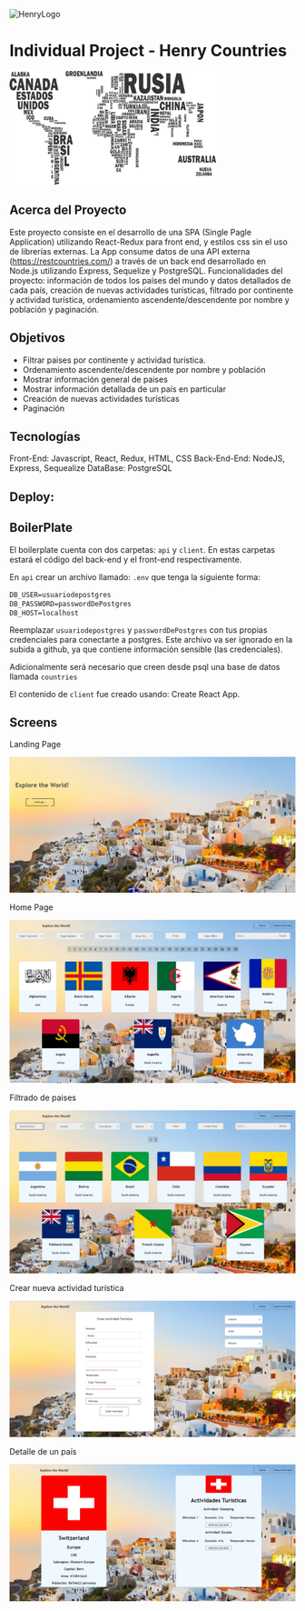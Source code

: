 ![HenryLogo](https://d31uz8lwfmyn8g.cloudfront.net/Assets/logo-henry-white-lg.png)

# Individual Project - Henry Countries

<p align="left">
  <img height="200" src="./countries.png" />
</p>

## Acerca del Proyecto

Este proyecto consiste en el desarrollo de una SPA (Single Pagle Application) utilizando
React-Redux para front end, y estilos css sin el uso de librerías externas. La App consume datos de una API externa (https://restcountries.com/) a través de un back end desarrollado en Node.js utilizando Express, Sequelize y PostgreSQL. 
Funcionalidades del proyecto: información de todos los países del mundo y datos detallados de cada país, creación de nuevas actividades turísticas, filtrado por continente y actividad turística, ordenamiento ascendente/descendente por nombre y población y paginación.

## Objetivos
- Filtrar paises por continente y actividad turística.
- Ordenamiento ascendente/descendente por nombre y población
- Mostrar información general de paises
- Mostrar información detallada de un país en particular
- Creación de nuevas actividades turísticas
- Paginación

## Tecnologías
Front-End: Javascript, React, Redux, HTML, CSS
Back-End-End: NodeJS, Express, Sequealize
DataBase: PostgreSQL

## Deploy:

## BoilerPlate

El boilerplate cuenta con dos carpetas: `api` y `client`. En estas carpetas estará el código del back-end y el front-end respectivamente.

En `api` crear un archivo llamado: `.env` que tenga la siguiente forma:

```env
DB_USER=usuariodepostgres
DB_PASSWORD=passwordDePostgres
DB_HOST=localhost
```

Reemplazar `usuariodepostgres` y `passwordDePostgres` con tus propias credenciales para conectarte a postgres. Este archivo va ser ignorado en la subida a github, ya que contiene información sensible (las credenciales).

Adicionalmente será necesario que creen desde psql una base de datos llamada `countries`

El contenido de `client` fue creado usando: Create React App.

## Screens

<p align="center">
  <p>Landing Page</p>
  <img src="./client/src/screens/landingPage.jpg"/>
</p>

<p align="center">
  <p>Home Page</p>
  <img src="./client/src/screens/home.jpg"/>
</p>

<p align="center">
  <p>Filtrado de paises</p>
  <img src="./client/src/screens/filtrado.jpg"/>
</p>

<p align="center">
  <p>Crear nueva actividad turística</p>
  <img src="./client/src/screens/nuevaActividad.jpg"/>
</p>

<p align="center">
  <p>Detalle de un país</p>
  <img src="./client/src/screens/detalleActividad.jpg"/>
</p>
